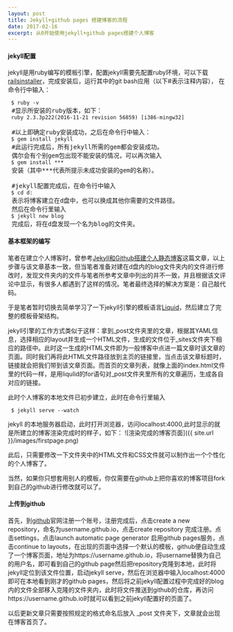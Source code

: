 ```yaml
---
layout: post
title: Jekyll+github pages 搭建博客的流程
date: 2017-02-16
excerpt: 从0开始使用jekyll+github pages搭建个人博客
---
```


#### jekyll配置
 jekyll是用ruby编写的模板引擎，配置jekyll需要先配置ruby环境，可以下载[railsinstaller](http://railsinstaller.org/en)，完成安装后，运行其中的git bash应用（以下#表示注释内容），
 在命令行中输入：
 <pre>
<code> $ ruby -v </code>
 #显示所安装的ruby版本，如下：
<code> ruby 2.3.3p222(2016-11-21 revision 56859) [i386-mingw32]</code>

 #以上即确定ruby安装成功，之后在命令行中输入：
<code> $ gem install jekyll </code>
 #此运行完成后，所有jekyll所需的gem都会安装成功。
 偶尔会有个别gem包出现不能安装的情况，可以再次输入
<code> $ gem install ***</code>
 安装（其中***代表所提示未成功安装的gem的名称）。

 #jekyll配置完成后，在命令行中输入
<code> $ cd d: </code>
 表示将博客建立在d盘中，也可以换成其他你需要的文件路径。
 然后在命令行里输入
<code> $ jekyll new blog </code>
 完成后，将在d盘发现一个名为blog的文件夹。
</pre>


#### 基本框架的编写

笔者在建立个人博客时，曾参考[Jekyll和Github搭建个人静态博客](http://pwnny.cn/original/2016/06/26/MakeBlog.html)这篇文章，以上步骤与该文章基本一致，但当笔者准备对建在d盘内的blog文件夹内的文件进行修改时，发现文件夹内的文件与笔者所参考文章中列出的并不一致，并且根据该文评论中显示，有很多人都遇到了这样的情况。笔者最终选择的解决方案是：自己敲代码。

于是笔者暂时切换去简单学习了一下jekyll引擎的模板语言[Liquid](https://github.com/Shopify/liquid/wiki/Liquid-for-Designers)，然后建立了完整的模板骨架结构。

<!--
<pre>
 首先，文件结构如下：
 <code>
 _include
 
    |	header.html
    |	head.html
    |	footer.html
    
 _layout
 
	|	default.html
    |	post.html
    
 _post
 
  .gitignore
 
  _config.yml
 
  index.html
 </code>
 </pre>
 
_include文件夹下包含的是一些HTML片段，比如header里的代码只是网页的上部，而head.html里的代码只是完整html代码中body之前的部分代码，同理footer.html是网页底部信息的代码，它们都是可复用的组件，可以使用include的方式引入到其他HTML文件中的相应位置。

_layout文件夹下包含的是模板，他们都是会被其他文件引用的，他们中都会包含 {{ content }}，此处content及为引用此模板的文件的内容。比如default.html文件内容：
<pre>
<code>
&lt;!DOCTYPE html &gt;
 &lt;html lang="en"&gt;
   {% include head.html %}
 &lt;body&gt;
      &lt;div class="header"&gt;
         {% include header.html %}
      &lt;/div&gt;
      &lt;div class="content"&gt;
         {{ content }}
      &lt;/div&gt;
      &lt;div class="footer"&gt;
         {% include footer.html %}
      &lt;/div&gt;
 &lt;/body&gt;
 &lt;/htm&gt;
</code>
</pre>

_post文件夹下就是放到博客里的文章，注意命名方式必须是yyyy-mm-dd-the-name-of-your-article.md ，否则将无法解析，文章内容开头的YAML信息中
<pre>
---
layout：post
---
</pre>
即表明文章引用_layout文件夹下post.html，文章内容将填充到post.html中的{{ content }}里。

.gitignore文件
在这个文件中记录的文件或文件夹在提交本地文件的时候不会被提交

_config.yml文件中包含着网页基本信息，比如网站url，rss订阅信息，对文章列表分页的设置等，具体可参考[这里](http://jekyll.com.cn/docs/configuration/).

index.html文件一般就是文章列表页，我的代码如下：
<pre>
<code>
---
layout: default
---

&lt;div&gt;
  &lt;ul&gt;
     {% for post in site.posts %}
     &lt;li&gt;
        &lt;h2&gt;
           &lt;a href="{{ post.url | prepend: site.url }}"&gt;
           {{ post.title }}
           &lt;/a&gt;
        &lt;/h2&gt;
        &lt;span&gt;
           {{ post.date | date: "%b %-d, %Y" }}
         &lt;/span&gt;
         &lt;p&gt;{{ post.excerpt}}&lt;/p&gt;
      &lt;/li&gt;
      {% endfor %}
  &lt;/ul&gt;
&lt;/div&gt;
</code>
</pre>
-->




jekyll引擎的工作方式类似于这样：拿到_post文件夹里的文章，根据其YAML信息，选择相应的layout并生成一个HTML文件，生成的文件位于_sites文件夹下相应的路径中。此时这一生成的HTML文件即为一般博客中点进一篇文章时该文章的页面。同时我们再将此HTML文件路径放到主页的链接里，当点击该文章标题时，链接就会把我们带到该文章页面。而首页的文章列表，就像上面的index.html文件里的代码一样，是用liqulid的for语句对_post文件夹里所有的文章遍历，生成各自对应的链接。

此时个人博客的本地文件已初步建立，此时在命令行里输入
<pre><code> $ jekyll serve --watch</code></pre>
jekyll 的本地服务器启动，此时打开浏览器，访问localhost:4000,此时显示的就是所建立的博客渲染完成时的样子，如下：
![渲染完成的博客页面]({{ site.url }}/images/firstpage.png)

此后，只需要修改一下文件夹中的HTML文件和CSS文件就可以制作出一个个性化的个人博客了。


当然，如果你只想套用别人的模板，你仅需要在github上把你喜欢的博客项目fork到自己的github进行修改就可以了。


#### 上传到github
首先，到[github](https://github.com)官网注册一个账号，注册完成后，点击create a new repository，命名为username.github.io，点击create repository 完成注册。点击settings，点击launch automatic page generator 启用github pages服务，点击continue to layouts，在出现的页面中选择一个默认的模板，github便自动生成了一个博客页面，地址为https://username.github.io，将username替换为自己的用户名，即可看到自己的github page然后把repository克隆到本地，此时将jekyll定位到该文件位置，启动jekyll serve，然后在浏览器中输入localhost:4000即可在本地看到刚才的github pages，然后将之前jekyll配置过程中完成好的blog内的文件全部移入克隆的文件夹内，此时将文件推送到github的仓库，再访问https://username.github.io时就可以看到之前jekyll配置好的页面了。

以后更新文章只需要按照规定的格式命名后放入 _post 文件夹下，文章就会出现在博客首页了。

















